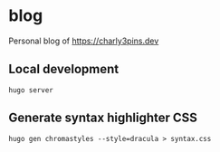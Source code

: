 # blog

Personal blog of https://charly3pins.dev

## Local development

```vim
hugo server
```

## Generate syntax highlighter CSS

```vim
hugo gen chromastyles --style=dracula > syntax.css
```

